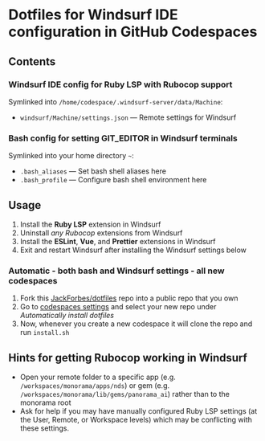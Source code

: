 # Dotfiles for Windsurf IDE configuration in GitHub Codespaces

## Contents

### Windsurf IDE config for Ruby LSP with Rubocop support

Symlinked into `/home/codespace/.windsurf-server/data/Machine`:
- `windsurf/Machine/settings.json` — Remote settings for Windsurf

### Bash config for setting GIT_EDITOR in Windsurf terminals

Symlinked into your home directory `~`:
- `.bash_aliases` — Set bash shell aliases here
- `.bash_profile` — Configure bash shell environment here

## Usage

1. Install the **Ruby LSP** extension in Windsurf
2. Uninstall _any Rubocop_ extensions from Windsurf
3. Install the **ESLint**, **Vue**, and **Prettier** extensions in Windsurf
4. Exit and restart Windsurf after installing the Windsurf settings below

### Automatic - both bash and Windsurf settings - all new codespaces

1. Fork this [JackForbes/dotfiles](https://github.com/JackForbes/dotfiles) repo into a public repo that you own
2. Go to [codespaces settings](https://github.com/settings/codespaces) and select your new repo under _Automatically install dotfiles_
3. Now, whenever you create a new codespace it will clone the repo and run `install.sh`

## Hints for getting Rubocop working in Windsurf

* Open your remote folder to a specific app (e.g. `/workspaces/monorama/apps/nds`) or
  gem (e.g. `/workspaces/monorama/lib/gems/panorama_ai`) rather than to the monorama root
* Ask for help if you may have manually configured Ruby LSP settings (at the
  User, Remote, or Workspace levels) which may be conflicting with these settings.
